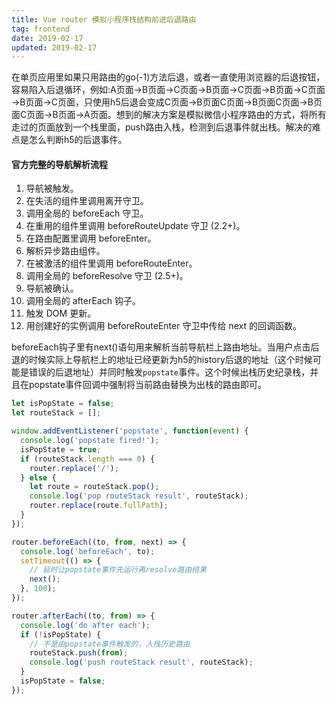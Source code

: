 ```yaml
---
title: Vue router 模拟小程序栈结构前进后退路由
tag: frontend
date: 2019-02-17
updated: 2019-02-17
---
```


  在单页应用里如果只用路由的go(-1)方法后退，或者一直使用浏览器的后退按钮，容易陷入后退循环，例如:A页面→B页面→C页面→B页面→C页面→B页面→C页面→B页面→C页面，只使用h5后退会变成C页面→B页面C页面→B页面C页面→B页面C页面→B页面→A页面。想到的解决方案是模拟微信小程序路由的方式，将所有走过的页面放到一个栈里面，push路由入栈，检测到后退事件就出栈。解决的难点是怎么判断h5的后退事件。


#### 官方完整的导航解析流程
1. 导航被触发。
2. 在失活的组件里调用离开守卫。
3. 调用全局的 beforeEach 守卫。
4. 在重用的组件里调用 beforeRouteUpdate 守卫 (2.2+)。
5. 在路由配置里调用 beforeEnter。
6. 解析异步路由组件。
7. 在被激活的组件里调用 beforeRouteEnter。
8. 调用全局的 beforeResolve 守卫 (2.5+)。
9. 导航被确认。
10. 调用全局的 afterEach 钩子。
11. 触发 DOM 更新。
12. 用创建好的实例调用 beforeRouteEnter 守卫中传给 next 的回调函数。

beforeEach钩子里有next()语句用来解析当前导航栏上路由地址。当用户点击后退的时候实际上导航栏上的地址已经更新为h5的history后退的地址（这个时候可能是错误的后退地址）并同时触发`popstate`事件。这个时候出栈历史纪录栈，并且在popstate事件回调中强制将当前路由替换为出栈的路由即可。

<!-- more -->

```javascript
let isPopState = false;
let routeStack = [];

window.addEventListener('popstate', function(event) {
  console.log('popstate fired!');
  isPopState = true;
  if (routeStack.length === 0) {
    router.replace('/');
  } else {
    let route = routeStack.pop();
    console.log('pop routeStack result', routeStack);
    router.replace(route.fullPath);
  }
});

router.beforeEach((to, from, next) => {
  console.log('beforeEach', to);
  setTimeout(() => {
    // 延时让popstate事件先运行再resolve路由结果
    next();
  }, 100);
});

router.afterEach((to, from) => {
  console.log('do after each');
  if (!isPopState) {
    // 不是由popstate事件触发的，入栈历史路由
    routeStack.push(from);
    console.log('push routeStack result', routeStack);
  }
  isPopState = false;
});
```
